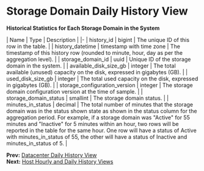 # Storage Domain Daily History View

**Historical Statistics for Each Storage Domain in the System**

| Name | Type | Description |
|-
| history_id | bigint | The unique ID of this row in the table. |
| history_datetime | timestamp with time zone | The timestamp of this history row (rounded to minute, hour, day as per the aggregation level). |
| storage_domain_id | uuid | Unique ID of the storage domain in the system. |
| available_disk_size_gb | integer | The total available (unused) capacity on the disk, expressed in gigabytes (GB). |
| used_disk_size_gb | integer | The total used capacity on the disk, expressed in gigabytes (GB). |
| storage_configuration_version | integer | The storage domain configuration version at the time of sample. |
| storage_domain_status | smallint | The storage domain status. |
| minutes_in_status | decimal | The total number of minutes that the storage domain was in the status shown state as shown in the status column for the aggregation period. For example, if a storage domain was "Active" for 55 minutes and "Inactive" for 5 minutes within an hour, two rows will be reported in the table for the same hour. One row will have a status of Active with minutes_in_status of 55, the other will have a status of Inactive and minutes_in_status of 5. |

**Prev:** [Datacenter Daily History View](Datacenter_daily_history_view) <br>
**Next:** [Host Hourly and Daily History Views](Host_hourly_and_daily_history_views)
